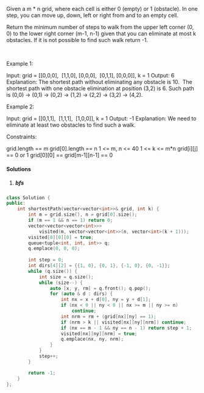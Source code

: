 Given a m * n grid, where each cell is either 0 (empty) or 1 (obstacle). In one step, you can move up, down, left or right from and to an empty cell.

Return the minimum number of steps to walk from the upper left corner (0, 0) to the lower right corner (m-1, n-1) given that you can eliminate at most k obstacles. If it is not possible to find such walk return -1.

 

Example 1:

Input: 
grid = 
[[0,0,0],
 [1,1,0],
 [0,0,0],
 [0,1,1],
 [0,0,0]], 
k = 1
Output: 6
Explanation: 
The shortest path without eliminating any obstacle is 10. 
The shortest path with one obstacle elimination at position (3,2) is 6. Such path is (0,0) -> (0,1) -> (0,2) -> (1,2) -> (2,2) -> (3,2) -> (4,2).
 

Example 2:

Input: 
grid = 
[[0,1,1],
 [1,1,1],
 [1,0,0]], 
k = 1
Output: -1
Explanation: 
We need to eliminate at least two obstacles to find such a walk.
 

Constraints:

grid.length == m
grid[0].length == n
1 <= m, n <= 40
1 <= k <= m*n
grid[i][j] == 0 or 1
grid[0][0] == grid[m-1][n-1] == 0

#### Solutions

1. ##### bfs

```cpp
class Solution {
public:
    int shortestPath(vector<vector<int>>& grid, int k) {
        int m = grid.size(), n = grid[0].size();
        if (m == 1 && n == 1) return 0;
        vector<vector<vector<int>>> 
            visited(m, vector<vector<int>>(n, vector<int>(k + 1)));
        visited[0][0][0] = true;
        queue<tuple<int, int, int>> q;
        q.emplace(0, 0, 0);
        
        int step = 0;
        int dirs[4][2] = {{1, 0}, {0, 1}, {-1, 0}, {0, -1}};
        while (q.size()) {
            int size = q.size();
            while (size--) {
                auto [x, y, rm] = q.front(); q.pop();
                for (auto & d : dirs) {
                    int nx = x + d[0], ny = y + d[1];
                    if (nx < 0 || ny < 0 || nx >= m || ny >= n)
                        continue;
                    int nrm = rm + (grid[nx][ny] == 1);
                    if (nrm > k || visited[nx][ny][nrm]) continue;
                    if (nx == m - 1 && ny == n - 1) return step + 1;
                    visited[nx][ny][nrm] = true;
                    q.emplace(nx, ny, nrm);
                }
            }
            step++;
        }

        return -1;
    }
};
```
